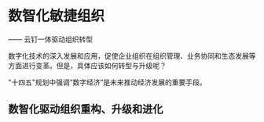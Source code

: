 # 数智化敏捷组织

—— 云钉一体驱动组织转型

数字化技术的深入发展和应用，促使企业组织在组织管理、业务协同和生态发展等方面进行变革。但是，具体应该如何转型与升级呢？

"十四五"规划中强调“数字经济”是未来推动经济发展的重要手段。

## 数智化驱动组织重构、升级和进化










## 